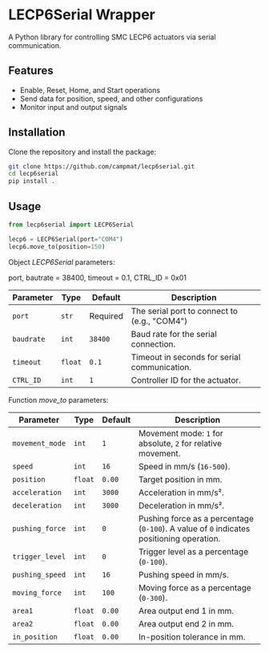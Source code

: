 # LECP6Serial Wrapper

A Python library for controlling SMC LECP6 actuators via serial communication.

## Features

- Enable, Reset, Home, and Start operations
- Send data for position, speed, and other configurations
- Monitor input and output signals

## Installation

Clone the repository and install the package:

```bash
git clone https://github.com/campmat/lecp6serial.git
cd lecp6serial
pip install .
```

## Usage

```python
from lecp6serial import LECP6Serial

lecp6 = LECP6Serial(port="COM4")
lecp6.move_to(position=150)

```
Object *LECP6Serial* parameters:

port, bautrate = 38400, timeout = 0.1, CTRL_ID = 0x01

|Parameter |Type   |Default |Description                                 |
|----------|-------|--------|--------------------------------------------|
|`port`    |`str`  |Required|The serial port to connect to (e.g., "COM4")|
|`baudrate`|`int`  |`38400` |Baud rate for the serial connection.        |
|`timeout` |`float`|`0.1`   |Timeout in seconds for serial communication.|
|`CTRL_ID` |`int`  |`1`     |Controller ID for the actuator.             |


Function *move_to* parameters:

| Parameter        | Type    | Default | Description                                                                              |
|------------------|---------|---------|------------------------------------------------------------------------------------------|
| `movement_mode`  | `int`   | `1`     | Movement mode: `1` for absolute, `2` for relative movement.                              |
| `speed`          | `int`   | `16`    | Speed in mm/s (`16-500`).                                                                |
| `position`       | `float` | `0.00`  | Target position in mm.                                                                   |
| `acceleration`   | `int`   | `3000`  | Acceleration in mm/s².                                                                   |
| `deceleration`   | `int`   | `3000`  | Deceleration in mm/s².                                                                   |
| `pushing_force`  | `int`   | `0`     | Pushing force as a percentage (`0-100`). A value of `0` indicates positioning operation. |
| `trigger_level`  | `int`   | `0`     | Trigger level as a percentage (`0-100`).                                                 |
| `pushing_speed`  | `int`   | `16`    | Pushing speed in mm/s.                                                                   |
| `moving_force`   | `int`   | `100`   | Moving force as a percentage (`0-300`).                                                  |
| `area1`          | `float` | `0.00`  | Area output end 1 in mm.                                                                 |
| `area2`          | `float` | `0.00`  | Area output end 2 in mm.                                                                 |
| `in_position`    | `float` | `0.00`  | In-position tolerance in mm.                                                             |
